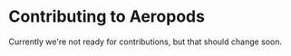 # Contributing to Aeropods

Currently we're not ready for contributions, but that should change soon.
